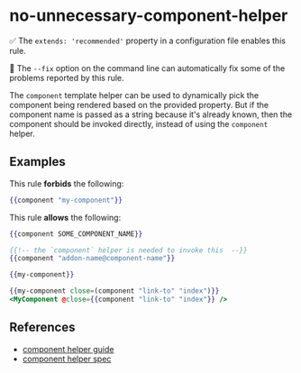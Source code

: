 # no-unnecessary-component-helper

✅ The `extends: 'recommended'` property in a configuration file enables this rule.

🔧 The `--fix` option on the command line can automatically fix some of the problems reported by this rule.

The `component` template helper can be used to dynamically pick the component being rendered based on the provided property. But if the component name is passed as a string because it's already known, then the component should be invoked directly, instead of using the `component` helper.

## Examples

This rule **forbids** the following:

```hbs
{{component "my-component"}}
```

This rule **allows** the following:

```hbs
{{component SOME_COMPONENT_NAME}}
```

```hbs
{{!-- the `component` helper is needed to invoke this  --}}
{{component "addon-name@component-name"}}
```

```hbs
{{my-component}}
```

```hbs
{{my-component close=(component "link-to" "index")}}
<MyComponent @close={{component "link-to" "index"}} />
```

## References

* [component helper guide](https://guides.emberjs.com/release/components/defining-a-component/#toc_dynamically-rendering-a-component)
* [component helper spec](https://www.emberjs.com/api/ember/release/classes/Ember.Templates.helpers/methods/component?anchor=component)
